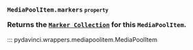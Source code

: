<div class="doc doc-attribute">
<h3 id="pydavinci.wrappers.timelineitem.MediaPoolItem.markers" class="doc doc-heading">
<code class="highlight language-python">
<span class="n">MediaPoolItem</span><span class="o">.</span><span class="n">markers</span></code>

  <span class="doc doc-properties">
      <small class="doc doc-label doc-label-property"><code>property</code></small>
  </span>
  <div class="doc doc-contents">
  <div class="docstring">
    <p class="manual-docstring">Returns the <code><a href="../markercollection">Marker Collection</a></code> for this <code>MediaPoolItem</code>.</p>
  </div>
  </div>
</h3>
</div>

::: pydavinci.wrappers.mediapoolitem.MediaPoolItem
